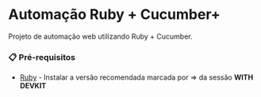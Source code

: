 # Automação Ruby + Cucumber+

Projeto de automação web utilizando Ruby + Cucumber.

### 📋 Pré-requisitos

* [Ruby](https://rubyinstaller.org/downloads/) - Instalar a versão recomendada marcada por => da sessão <b>WITH DEVKIT</b>

